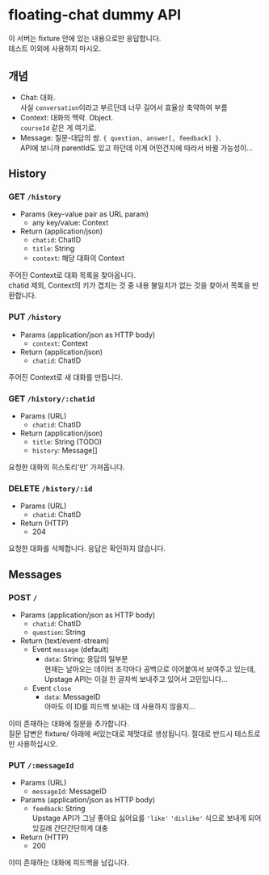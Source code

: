 # floating-chat dummy API

이 서버는 fixture 안에 있는 내용으로만 응답합니다.  
테스트 이외에 사용하지 마시오.

## 개념

* Chat: 대화.  
  사실 `conversation`이라고 부르던데 너무 길어서 효율상 축약하여 부름
* Context: 대화의 맥락. Object.  
  `courseId` 같은 게 여기로.
* Message: 질문-대답의 쌍. `{ question, answer[, feedback] }`.  
  API에 보니까 parentId도 있고 하던데 이게 어떤건지에 따라서 바뀔 가능성이…

## History

### GET `/history`

* Params (key-value pair as URL param)
  * any key/value: Context
* Return (application/json)
  * `chatid`: ChatID
  * `title`: String
  * `context`: 해당 대화의 Context

주어진 Context로 대화 목록을 찾아옵니다.  
chatid 제외, Context의 키가 겹치는 것 중 내용 불일치가 없는 것을 찾아서 목록을 반환합니다.

### PUT `/history`

* Params (application/json as HTTP body)
  * `context`: Context
* Return (application/json)
  * `chatid`: ChatID

주어진 Context로 새 대화를 만듭니다.

### GET `/history/:chatid`

* Params (URL)
  * `chatid`: ChatID
* Return (application/json)
  * `title`: String (TODO)
  * `history`: Message[]

요청한 대화의 히스토리'만' 가져옵니다.

### DELETE `/history/:id`

* Params (URL)
  * `chatid`: ChatID
* Return (HTTP)
  * 204

요청한 대화를 삭제합니다. 응답은 확인하지 않습니다.

## Messages

### POST `/`

* Params (application/json as HTTP body)
  * `chatid`: ChatID
  * `question`: String
* Return (text/event-stream)
  * Event `message` (default)
    * `data`: String; 응답의 일부분  
      현재는 날아오는 데이터 조각마다 공백으로 이어붙여서 보여주고 있는데, Upstage API는 이걸 한 글자씩 보내주고 있어서 고민입니다…
  * Event `close`
    * `data`: MessageID  
      아마도 이 ID를 피드백 보내는 데 사용하지 않을지…

이미 존재하는 대화에 질문을 추가합니다.  
질문 답변은 fixture/ 아래에 써있는대로 제멋대로 생성됩니다. 절대로 반드시 테스트로만 사용하십시오.

### PUT `/:messageId`

* Params (URL)
  * `messageId`: MessageID
* Params (application/json as HTTP body)
  * `feedback`: String  
    Upstage API가 그냥 좋아요 싫어요를 `'like'` `'dislike'` 식으로 보내게 되어있길래 간단간단하게 대충
* Return (HTTP)
  * 200

이미 존재하는 대화에 피드백을 남깁니다.

